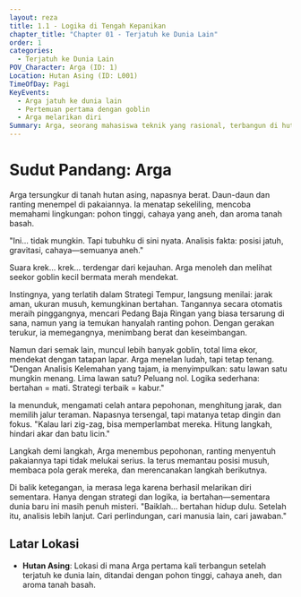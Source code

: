 ```yaml
---
layout: reza
title: 1.1 - Logika di Tengah Kepanikan
chapter_title: "Chapter 01 - Terjatuh ke Dunia Lain"
order: 1
categories:
  - Terjatuh ke Dunia Lain
POV_Character: Arga (ID: 1)
Location: Hutan Asing (ID: L001)
TimeOfDay: Pagi
KeyEvents:
  - Arga jatuh ke dunia lain
  - Pertemuan pertama dengan goblin
  - Arga melarikan diri
Summary: Arga, seorang mahasiswa teknik yang rasional, terbangun di hutan asing dan harus menggunakan logikanya untuk melarikan diri dari serangan goblin.
---
```

# Sudut Pandang: Arga

Arga tersungkur di tanah hutan asing, napasnya berat. Daun-daun dan ranting menempel di pakaiannya. Ia menatap sekeliling, mencoba memahami lingkungan: pohon tinggi, cahaya yang aneh, dan aroma tanah basah.

"Ini… tidak mungkin. Tapi tubuhku di sini nyata. Analisis fakta: posisi jatuh, gravitasi, cahaya—semuanya aneh."

Suara krek… krek… terdengar dari kejauhan. Arga menoleh dan melihat seekor goblin kecil bermata merah mendekat.

Instingnya, yang terlatih dalam Strategi Tempur, langsung menilai: jarak aman, ukuran musuh, kemungkinan bertahan. Tangannya secara otomatis meraih pinggangnya, mencari Pedang Baja Ringan yang biasa tersarung di sana, namun yang ia temukan hanyalah ranting pohon. Dengan gerakan terukur, ia memegangnya, menimbang berat dan keseimbangan.

Namun dari semak lain, muncul lebih banyak goblin, total lima ekor, mendekat dengan tatapan lapar. Arga menelan ludah, tapi tetap tenang.
"Dengan Analisis Kelemahan yang tajam, ia menyimpulkan: satu lawan satu mungkin menang. Lima lawan satu? Peluang nol. Logika sederhana: bertahan = mati. Strategi terbaik = kabur."

Ia menunduk, mengamati celah antara pepohonan, menghitung jarak, dan memilih jalur teraman. Napasnya tersengal, tapi matanya tetap dingin dan fokus.
"Kalau lari zig-zag, bisa memperlambat mereka. Hitung langkah, hindari akar dan batu licin."

Langkah demi langkah, Arga menembus pepohonan, ranting menyentuh pakaiannya tapi tidak melukai serius. Ia terus memantau posisi musuh, membaca pola gerak mereka, dan merencanakan langkah berikutnya.

Di balik ketegangan, ia merasa lega karena berhasil melarikan diri sementara. Hanya dengan strategi dan logika, ia bertahan—sementara dunia baru ini masih penuh misteri.
"Baiklah… bertahan hidup dulu. Setelah itu, analisis lebih lanjut. Cari perlindungan, cari manusia lain, cari jawaban."

## Latar Lokasi

*   **Hutan Asing**: Lokasi di mana Arga pertama kali terbangun setelah terjatuh ke dunia lain, ditandai dengan pohon tinggi, cahaya aneh, dan aroma tanah basah.

